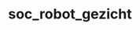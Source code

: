 ---
layout: my_redirect
title: soc_robot_gezicht
redirect_from:
  - /aiopschool/socialerobot/gezicht/
permalink: /my_redirects/gezicht/
redirect_url: "https://teachinglondoncomputing.org/resources/inspiring-unplugged-classroom-activities/the-create-a-face-activity/"
---